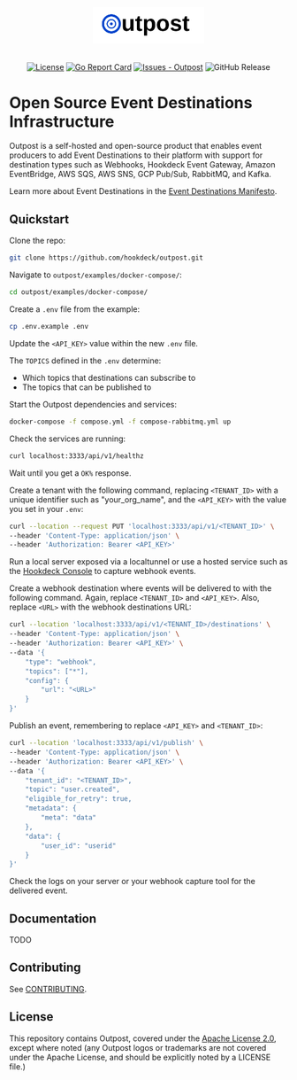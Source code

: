 <br>

<div align="center">
  <picture>
    <source media="(prefers-color-scheme: dark)" srcset="images/outpost-white.svg">
    <img alt="Outpost logo" src="images/outpost-black.svg" width="40%">
  </picture>
</div>

<br>

<div align="center">

[![License](https://img.shields.io/badge/License-Apache--2.0-blue)](#license)
[![Go Report Card](https://goreportcard.com/badge/github.com/hookdeck/outpost)](https://goreportcard.com/report/github.com/hookdeck/outpost)
[![Issues - Outpost](https://img.shields.io/github/issues/hookdeck/outposta)](https://github.com/hookdeck/outpost/issues)
![GitHub Release](https://img.shields.io/github/v/release/hookdeck/outpost)

</div>

# Open Source Event Destinations Infrastructure

Outpost is a self-hosted and open-source product that enables event producers to add Event Destinations to their platform with support for destination types such as Webhooks, Hookdeck Event Gateway, Amazon EventBridge, AWS SQS, AWS SNS, GCP Pub/Sub, RabbitMQ, and Kafka.

Learn more about Event Destinations in the [Event Destinations Manifesto](https://event-destinations-website.vercel.app/).

## Quickstart

Clone the repo:

```sh
git clone https://github.com/hookdeck/outpost.git
```

Navigate to `outpost/examples/docker-compose/`:

```sh
cd outpost/examples/docker-compose/
```

Create a `.env` file from the example:

```sh
cp .env.example .env
```

Update the `<API_KEY>` value within the new `.env` file.

The `TOPICS` defined in the `.env` determine:

- Which topics that destinations can subscribe to
- The topics that can be published to

Start the Outpost dependencies and services:

```sh
docker-compose -f compose.yml -f compose-rabbitmq.yml up
```

Check the services are running:

```sh
curl localhost:3333/api/v1/healthz
```

Wait until you get a `OK%` response.

Create a tenant with the following command, replacing `<TENANT_ID>` with a unique identifier such as "your_org_name", and the `<API_KEY>` with the value you set in your `.env`:

```sh
curl --location --request PUT 'localhost:3333/api/v1/<TENANT_ID>' \
--header 'Content-Type: application/json' \
--header 'Authorization: Bearer <API_KEY>'
```

Run a local server exposed via a localtunnel or use a hosted service such as the [Hookdeck Console](https://console.hookdeck.com?ref=github-outpost) to capture webhook events.

Create a webhook destination where events will be delivered to with the following command. Again, replace `<TENANT_ID>` and `<API_KEY>`. Also, replace `<URL>` with the webhook destinations URL:

```sh
curl --location 'localhost:3333/api/v1/<TENANT_ID>/destinations' \
--header 'Content-Type: application/json' \
--header 'Authorization: Bearer <API_KEY>' \
--data '{
    "type": "webhook",
    "topics": ["*"],
    "config": {
        "url": "<URL>"
    }
}'
```

Publish an event, remembering to replace `<API_KEY>` and `<TENANT_ID>`:

```sh
curl --location 'localhost:3333/api/v1/publish' \
--header 'Content-Type: application/json' \
--header 'Authorization: Bearer <API_KEY>' \
--data '{
    "tenant_id": "<TENANT_ID>",
    "topic": "user.created",
    "eligible_for_retry": true,
    "metadata": {
        "meta": "data"
    },
    "data": {
        "user_id": "userid"
    }
}'
```

Check the logs on your server or your webhook capture tool for the delivered event.

## Documentation

TODO

## Contributing

See [CONTRIBUTING](CONTRIBUTING.md).

## License

This repository contains Outpost, covered under the [Apache License 2.0](LICENSE), except where noted (any Outpost logos or trademarks are not covered under the Apache License, and should be explicitly noted by a LICENSE file.)